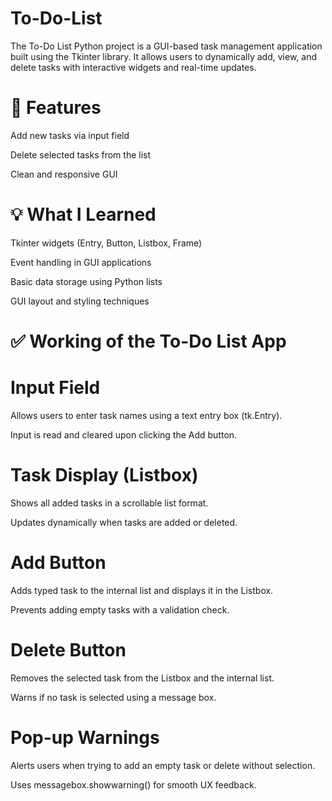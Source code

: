 # To-Do-List
   The To-Do List Python project is a GUI-based task management application built using the Tkinter library. 
   It allows users to dynamically add, view, and delete tasks with interactive widgets and real-time updates.
# 🔧 Features
   Add new tasks via input field

   Delete selected tasks from the list

   Clean and responsive GUI
# 💡 What I Learned
  Tkinter widgets (Entry, Button, Listbox, Frame)

 Event handling in GUI applications

 Basic data storage using Python lists

 GUI layout and styling techniques
 # ✅ Working of the To-Do List App
  # Input Field
Allows users to enter task names using a text entry box (tk.Entry).

Input is read and cleared upon clicking the Add button.

   # Task Display (Listbox)
Shows all added tasks in a scrollable list format.

Updates dynamically when tasks are added or deleted.

  # Add Button
Adds typed task to the internal list and displays it in the Listbox.

Prevents adding empty tasks with a validation check.

 # Delete Button
Removes the selected task from the Listbox and the internal list.

Warns if no task is selected using a message box.

  # Pop-up Warnings
Alerts users when trying to add an empty task or delete without selection.

Uses messagebox.showwarning() for smooth UX feedback.



